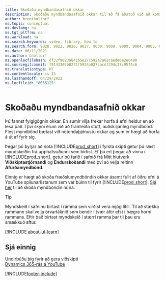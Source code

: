 ```yaml
---
title: Skoðaðu myndbandasafnið okkar
description: Skoðaðu myndbandasafnið okkar til að fá aðstoð við að koma af stað myndböndum sem sýna algeng „hvernig á að“ verkefni til að tengja myndbönd við afurðir.
author: brentholtorf
ms.topic: conceptual
ms.devlang: na
ms.tgt_pltfrm: na
ms.workload: na
ms.search.keywords: video, library, how to
ms.search.form: 9020, 9022, 9026, 9027, 9030, 9000, 9009, 9004, 9005, 9024, 9006, 9007, 9010, 9016, 9017
ms.date: 06/11/2021
ms.author: bholtorf
ms.openlocfilehash: df32f9823a84165e27c592a7a02caede6a2e0480
ms.sourcegitcommit: f9143302b8271f5924a027cacdf29dc37c95f4c6
ms.translationtype: HT
ms.contentlocale: is-IS
ms.lasthandoff: 04/29/2022
ms.locfileid: "8655125"
---
```

# <a name="visit-our-video-library"></a><a name="visit-our-video-library"></a><a name="visit-our-video-library"></a>Skoðaðu myndbandasafnið okkar

Þú fannst fylgigögnin okkar. En sumir vilja frekar horfa á efni heldur en að lesa það. Í því skyni erum við að framleiða stutt, auðskiljanleg myndbönd. Flest myndbönd bætast við notendaþjónustu okkar og sum er hægt að horfa á út af fyrir sig.  

Þegar þú byrjar að nota [!INCLUDE[prod_short](includes/prod_short.md)] í fyrsta skipti getur þú ræst myndskeiðin frá upphafssíðunni sem birtist. Ef þú ert þegar að vinna í [!INCLUDE[prod_short](includes/prod_short.md)], getur þú farið í safnið frá Mitt hlutverk **Viðskiptastjórnandi** og **Endurskoðandi** með því að velja reitinn **Afurðamyndbönd**.  

Einnig er hægt að skoða fræðslumyndböndin okkar ásamt fullt af öðru efni á YouTube spilunarlistanum sem var búinn til fyrir [!INCLUDE[prod_short](includes/prod_short.md)]. [Sjá hér](https://go.microsoft.com/fwlink/?linkid=851533) til að skoða myndböndin núna.

> [!Tip]  
> Myndskeið í safninu birtast í ramma sem virðist vera mjög lítill. Til að stækka rammann skal velja örvartáknið sem bendir í tvær áttir efst í hægra horni rammans. Eftir það birtast myndskeið í stærri ramma þar til þau eru smækkuð aftur.

[!INCLUDE [about-ui-learn](includes/about-ui-learn.md)]

## <a name="see-also"></a><a name="see-also"></a><a name="see-also"></a>Sjá einnig

[Undirbúðu þig fyrir að gera viðskipti](ui-get-ready-business.md)  
[Dynamics 365-rás á YouTube](https://www.youtube.com/channel/UCJGCg4rB3QSs8y_1FquelBQ)  


[!INCLUDE[footer-include](includes/footer-banner.md)]
